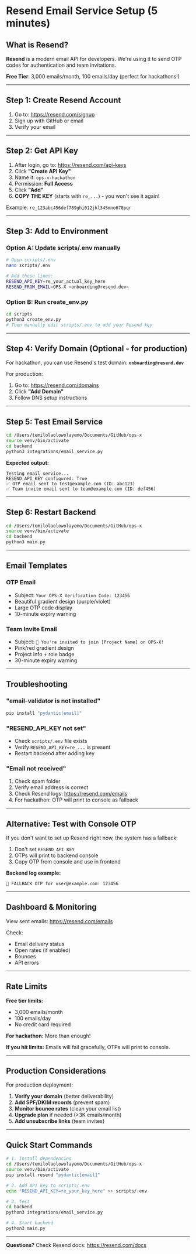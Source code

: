 # Resend Email Service Setup (5 minutes)

## What is Resend?

**Resend** is a modern email API for developers. We're using it to send OTP codes for authentication and team invitations.

**Free Tier**: 3,000 emails/month, 100 emails/day (perfect for hackathons!)

---

## Step 1: Create Resend Account

1. Go to: https://resend.com/signup
2. Sign up with GitHub or email
3. Verify your email

---

## Step 2: Get API Key

1. After login, go to: https://resend.com/api-keys
2. Click **"Create API Key"**
3. Name it: `ops-x-hackathon`
4. Permission: **Full Access**
5. Click **"Add"**
6. **COPY THE KEY** (starts with `re_...`) - you won't see it again!

Example: `re_123abc456def789ghi012jkl345mno678pqr`

---

## Step 3: Add to Environment

### Option A: Update scripts/.env manually
```bash
# Open scripts/.env
nano scripts/.env

# Add these lines:
RESEND_API_KEY=re_your_actual_key_here
RESEND_FROM_EMAIL=OPS-X <onboarding@resend.dev>
```

### Option B: Run create_env.py
```bash
cd scripts
python3 create_env.py
# Then manually edit scripts/.env to add your Resend key
```

---

## Step 4: Verify Domain (Optional - for production)

For hackathon, you can use Resend's test domain: **`onboarding@resend.dev`**

For production:
1. Go to: https://resend.com/domains
2. Click **"Add Domain"**
3. Follow DNS setup instructions

---

## Step 5: Test Email Service

```bash
cd /Users/temilolaolowolayemo/Documents/GitHub/ops-x
source venv/bin/activate
cd backend
python3 integrations/email_service.py
```

**Expected output:**
```
Testing email service...
RESEND_API_KEY configured: True
✅ OTP email sent to test@example.com (ID: abc123)
✅ Team invite email sent to team@example.com (ID: def456)
```

---

## Step 6: Restart Backend

```bash
cd /Users/temilolaolowolayemo/Documents/GitHub/ops-x
source venv/bin/activate
cd backend
python3 main.py
```

---

## Email Templates

### OTP Email
- Subject: `Your OPS-X Verification Code: 123456`
- Beautiful gradient design (purple/violet)
- Large OTP code display
- 10-minute expiry warning

### Team Invite Email
- Subject: `🎉 You're invited to join [Project Name] on OPS-X!`
- Pink/red gradient design
- Project info + role badge
- 30-minute expiry warning

---

## Troubleshooting

### "email-validator is not installed"
```bash
pip install "pydantic[email]"
```

### "RESEND_API_KEY not set"
- Check `scripts/.env` file exists
- Verify `RESEND_API_KEY=re_...` is present
- Restart backend after adding key

### "Email not received"
1. Check spam folder
2. Verify email address is correct
3. Check Resend logs: https://resend.com/emails
4. For hackathon: OTP will print to console as fallback

---

## Alternative: Test with Console OTP

If you don't want to set up Resend right now, the system has a fallback:

1. Don't set `RESEND_API_KEY`
2. OTPs will print to backend console
3. Copy OTP from console and use in frontend

**Backend log example:**
```
🔐 FALLBACK OTP for user@example.com: 123456
```

---

## Dashboard & Monitoring

View sent emails: https://resend.com/emails

Check:
- Email delivery status
- Open rates (if enabled)
- Bounces
- API errors

---

## Rate Limits

**Free tier limits:**
- 3,000 emails/month
- 100 emails/day
- No credit card required

**For hackathon:** More than enough!

**If you hit limits:** Emails will fail gracefully, OTPs will print to console.

---

## Production Considerations

For production deployment:

1. **Verify your domain** (better deliverability)
2. **Add SPF/DKIM records** (prevent spam)
3. **Monitor bounce rates** (clean your email list)
4. **Upgrade plan** if needed (>3K emails/month)
5. **Add unsubscribe links** (team invites)

---

## Quick Start Commands

```bash
# 1. Install dependencies
cd /Users/temilolaolowolayemo/Documents/GitHub/ops-x
source venv/bin/activate
pip install resend "pydantic[email]"

# 2. Add API key to scripts/.env
echo "RESEND_API_KEY=re_your_key_here" >> scripts/.env

# 3. Test
cd backend
python3 integrations/email_service.py

# 4. Start backend
python3 main.py
```

---

**Questions?** Check Resend docs: https://resend.com/docs

